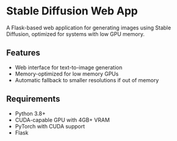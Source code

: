# Stable Diffusion Web App

A Flask-based web application for generating images using Stable Diffusion, optimized for systems with low GPU memory.

## Features

- Web interface for text-to-image generation
- Memory-optimized for low memory GPUs
- Automatic fallback to smaller resolutions if out of memory


## Requirements

- Python 3.8+
- CUDA-capable GPU with 4GB+ VRAM
- PyTorch with CUDA support
- Flask


